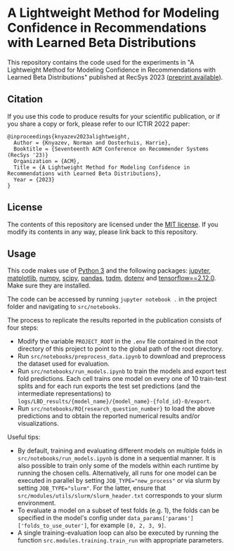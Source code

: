 # A Lightweight Method for Modeling Confidence in Recommendations with Learned Beta Distributions
This repository contains the code used for the experiments in "A Lightweight Method for Modeling Confidence in Recommendations with Learned Beta Distributions" published at RecSys 2023 ([preprint available](https://arxiv.org/abs/----.----)).

Citation
--------

If you use this code to produce results for your scientific publication, or if you share a copy or fork, please refer to our ICTIR 2022 paper:
```
@inproceedings{knyazev2023alightweight,
  Author = {Knyazev, Norman and Oosterhuis, Harrie},
  Booktitle = {Seventeenth ACM Conference on Recommender Systems (RecSys '23)}
  Organization = {ACM},
  Title = {A Lightweight Method for Modeling Confidence in Recommendations with Learned Beta Distributions},
  Year = {2023}
}
```

License
-------

The contents of this repository are licensed under the [MIT license](LICENSE). If you modify its contents in any way, please link back to this repository.

Usage
-------

This code makes use of [Python 3](https://www.python.org/) and the following packages: [jupyter](https://jupyter.org), [matplotlib](https://matplotlib.org), [numpy](https://numpy.org/), [scipy](https://scipy.org), [pandas](https://pandas.pydata.org), [tqdm](https://tqdm.github.io), [dotenv](https://pypi.org/project/python-dotenv/) and [tensorflow==2.12.0](https://tensorflow.org). Make sure they are installed.

The code can be accessed by running `jupyter notebook .` in the project folder and navigating to `src/notebooks`.

The process to replicate the results reported in the publication consists of four steps:
- Modify the variable `PROJECT_ROOT` in the `.env` file contained in the root directory of this project to point to the global path of the root directory.
- Run `src/notebooks/preprocess_data.ipynb` to download and preprocess the dataset used for evaluation.
- Run `src/notebooks/run_models.ipynb` to train the models and export test fold predictions. Each cell trains one model on every one of 10 train-test splits and for each run exports the test set predictions (and the intermediate representations) to `logs/LBD_results/{model_name}/{model_name}-{fold_id}-0/export`. 
- Run `src/notebooks/RQ{research_question_number}` to load the above predictions and to obtain the reported numerical results and/or visualizations.

Useful tips:
- By default, training and evaluating different models on multiple folds in `src/notebooks/run_models.ipynb` is done in a sequential manner. It is also possible to train only some of the models within each runtime by running the chosen cells. Alternatively, all runs for one model can be executed in parallel by setting `JOB_TYPE="new_process"` or via slurm by setting `JOB_TYPE="slurm"`. For the latter, ensure that `src/modules/utils/slurm/slurm_header.txt` corresponds to your slurm environment.
- To evaluate a model on a subset of test folds (e.g. 1), the folds can be specified in the model's config under `data_params['params']['folds_to_use_outer']`, for example `[0, 2, 3, 9]`.
- A single training-evaluation loop can also be executed by running the function `src.modules.training.train_run` with appropriate parameters.
